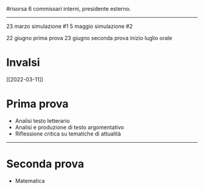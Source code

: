 #risorsa 
6 commissari interni, presidente esterno. 
___
23 marzo simulazione #1
5 maggio simulazione #2

22 giugno prima prova 
23 giugno seconda prova 
inizio luglio orale

# Invalsi
[[2022-03-11]]

# Prima prova
- Analisi testo letterario 
- Analisi e produzione di testo argomentativo 
- Riflessione critica su tematiche di attualità
___
# Seconda prova
- Matematica 
